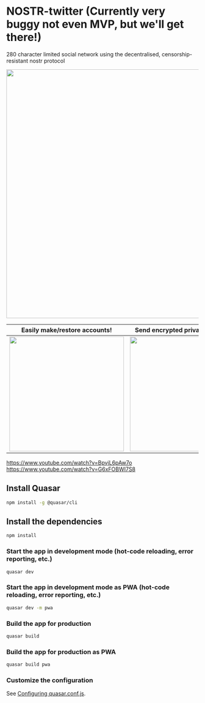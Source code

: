 # NOSTR-twitter (Currently very buggy not even MVP, but we'll get there!)

280 character limited social network using the decentralised, censorship-resistant nostr protocol

<img src="https://i.imgur.com/hAYJGnV.png" width="650px"> 

| Easily make/restore accounts!  | Send encrypted private messages! |
| ------------- | ------------- |
| <img src="https://i.imgur.com/E0wpuzJ.gif" width="300px">  | <img src="https://i.imgur.com/2nEwjCg.gif" width="300px"> |

https://www.youtube.com/watch?v=BpvjL6pAw7o <br/>
https://www.youtube.com/watch?v=G6xFOBWI7S8

## Install Quasar
```bash
npm install -g @quasar/cli
```

## Install the dependencies
```bash
npm install
```

### Start the app in development mode (hot-code reloading, error reporting, etc.)
```bash
quasar dev
```

### Start the app in development mode as PWA  (hot-code reloading, error reporting, etc.)
```bash
quasar dev -m pwa
```

### Build the app for production
```bash
quasar build
```

### Build the app for production as PWA
```bash
quasar build pwa
```

### Customize the configuration
See [Configuring quasar.conf.js](https://quasar.dev/quasar-cli/quasar-conf-js).
